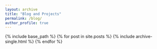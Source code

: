 ```yaml
---
layout: archive
title: "Blog and Projects"
permalink: /blog/
author_profile: true
---
```


{% include base_path %}
{% for post in site.posts %}
  {% include archive-single.html %}
{% endfor %}
